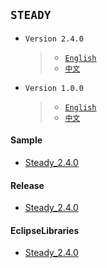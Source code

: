﻿## `STEADY` 

* `Version 2.4.0`
  > *  [`English`](doc/guide-2.4.0.md)
  > *  [`中文`](doc/guide-2.4.0-zh.md)

* `Version 1.0.0`
  > *  [`English`](doc/guide-1.0.0.md)
  > *  [`中文`](doc/guide-1.0.0-zh.md)


#### Sample

* [Steady_2.4.0](https://raw.githubusercontent.com/qiujuer/Genius-Android/steady/release/simple-steady_2.4.0.apk)


#### Release

* [Steady_2.4.0](https://raw.githubusercontent.com/qiujuer/Genius-Android/steady/release/release-steady_2.4.0.zip)


#### EclipseLibraries

* [Steady_2.4.0](https://raw.githubusercontent.com/qiujuer/Genius-Android/steady/release/eclipse-steady_2.4.0.zip)
